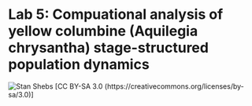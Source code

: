 # Lab 5: Compuational analysis of yellow columbine (Aquilegia chrysantha) stage-structured population dynamics

![Stan Shebs [CC BY-SA 3.0 (https://creativecommons.org/licenses/by-sa/3.0)]](https://upload.wikimedia.org/wikipedia/commons/9/9d/Aquilegia_chrysantha_2.jpg=250x)

